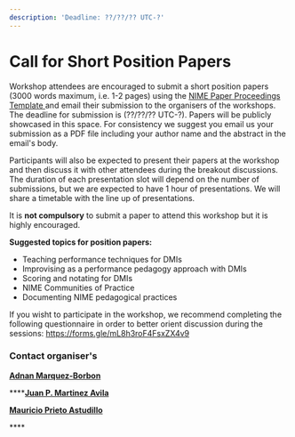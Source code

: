 ```yaml
---
description: 'Deadline: ??/??/?? UTC-?'
---
```


# Call for Short Position Papers

Workshop attendees are encouraged to submit a short position papers \(3000 words maximum, i.e. 1-2 pages\) using the [NIME Paper Proceedings Template ](https://github.com/psxjpm/pedagogies/raw/main/NIME_Submission_Templates.zip)and email their submission to the organisers of the workshops. The deadline for submission is \(??/??/?? UTC-?\). Papers will be publicly showcased in this space. For consistency we suggest you email us your submission as a PDF file including your author name and the abstract in the email's body. 

Participants will also be expected to present their papers at the workshop and then discuss it with other attendees during the breakout discussions. The duration of each presentation slot will depend on the number of submissions, but we are expected to have 1 hour of presentations. We will share a timetable with the line up of presentations. 

It is **not compulsory** to submit a paper to attend this workshop but it is highly encouraged. 

**Suggested topics for position papers:**

* Teaching performance techniques for DMIs 
* Improvising as a performance pedagogy approach with DMIs 
* Scoring and notating for DMIs 
* NIME Communities of Practice 
* Documenting NIME pedagogical practices

If you wisht to participate in the workshop, we recommend completing the following questionnaire in order to better orient discussion during the sessions:
https://forms.gle/mL8h3roF4FsxZX4v9

### **Contact organiser's**

[**Adnan Marquez-Borbon**](mailto:adnan.marquez@uabc.edu.mx)

\*\*\*\*[**Juan P. Martinez Avila**](mailto:psxjpma@nott.ac.uk)

[**Mauricio Prieto Astudillo**](mailto:jose.mauricio.prieto.astudillo@uabc.edu.mx)

\*\*\*\*

